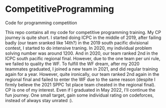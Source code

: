 # CompetitiveProgramming
Code for programming competition

This repo contains all my code for competitive programming training. My CP journey is quite short. I started doing ICPC in the middle of 2019, after failing badly (our team sranked like 14th?) in the 2019 south pacific divisional contest, I started to do intensive traning. In 2020, my individual problem solving number was around 1200. And in 2020, our team ranked 2nd in the ICPC south pacific 
regional final. However, due to the one team per uni rule, we failed to quality the WF. To fulfill the WF dream, after my 2020 teammates graduated, I joined a new team in 2021, and did regular training again for a year. However, quite ironically, our team ranked 2nd again in the regional final and failed to enter the WF due to the same reason (despite I firmly believe the 2021 SPPC 1st place team cheated in the regional final). CP is one of my interest. Even if I graduated in May 2022, I'll continue the fun journey. One small target, gain some individual rating on codeforces, instead of always stay unrated :).